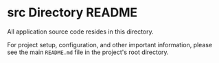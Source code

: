 # src Directory README

All application source code resides in this directory.

For project setup, configuration, and other important information, please see the main `README.md` file in the project's root directory.
